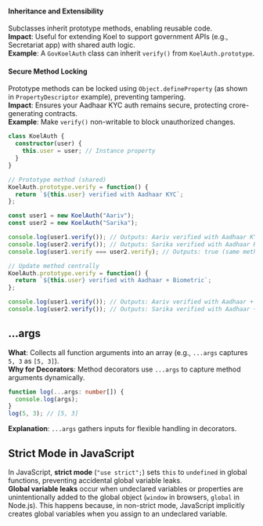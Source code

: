 
#### Inheritance and Extensibility
Subclasses inherit prototype methods, enabling reusable code.  
**Impact**: Useful for extending Koel to support government APIs (e.g., Secretariat app) with shared auth logic.  
**Example**: A `GovKoelAuth` class can inherit `verify()` from `KoelAuth.prototype`.

#### Secure Method Locking
Prototype methods can be locked using `Object.defineProperty` (as shown in `PropertyDescriptor` example), preventing tampering.  
**Impact**: Ensures your Aadhaar KYC auth remains secure, protecting crore-generating contracts.  
**Example**: Make `verify()` non-writable to block unauthorized changes.

```typescript
class KoelAuth {
  constructor(user) {
    this.user = user; // Instance property
  }
}

// Prototype method (shared)
KoelAuth.prototype.verify = function() {
  return `${this.user} verified with Aadhaar KYC`;
};

const user1 = new KoelAuth("Aariv");
const user2 = new KoelAuth("Sarika");

console.log(user1.verify()); // Outputs: Aariv verified with Aadhaar KYC
console.log(user2.verify()); // Outputs: Sarika verified with Aadhaar KYC
console.log(user1.verify === user2.verify); // Outputs: true (same method, saves memory)

// Update method centrally
KoelAuth.prototype.verify = function() {
  return `${this.user} verified with Aadhaar + Biometric`;
};

console.log(user1.verify()); // Outputs: Aariv verified with Aadhaar + Biometric
console.log(user2.verify()); // Outputs: Sarika verified with Aadhaar + Biometric
```

## ...args
**What**: Collects all function arguments into an array (e.g., `...args` captures `5, 3` as `[5, 3]`).  
**Why for Decorators**: Method decorators use `...args` to capture method arguments dynamically.  
```typescript
function log(...args: number[]) {
  console.log(args);
}
log(5, 3); // [5, 3]
```
**Explanation**: `...args` gathers inputs for flexible handling in decorators.

## Strict Mode in JavaScript
In JavaScript, **strict mode** (`"use strict";`) sets `this` to `undefined` in global functions, preventing accidental global variable leaks.  
**Global variable leaks** occur when undeclared variables or properties are unintentionally added to the global object (`window` in browsers, `global` in Node.js). This happens because, in non-strict mode, JavaScript implicitly creates global variables when you assign to an undeclared variable.

